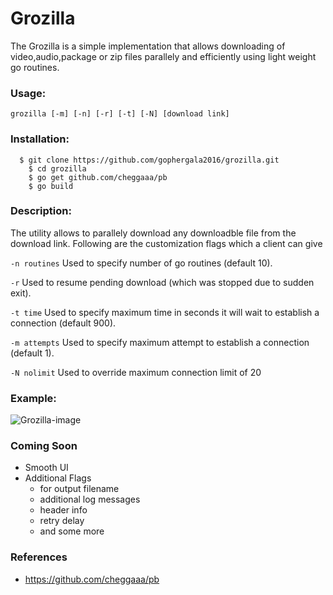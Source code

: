 # Grozilla
The Grozilla is a simple implementation that allows downloading of video,audio,package or zip files parallely and
efficiently using light weight go routines.

### Usage:

```
grozilla [-m] [-n] [-r] [-t] [-N] [download link]
```

### Installation:
```
  $ git clone https://github.com/gophergala2016/grozilla.git
	$ cd grozilla
	$ go get github.com/cheggaaa/pb
	$ go build
```
### Description:

The utility allows to parallely download any downloadble file from the download link. Following are the customization flags which a client can
give

``` -n routines ```
	Used to specify number of go routines (default 10).

``` -r ```
	Used to resume pending download (which was stopped due to sudden exit).

``` -t time ```
	Used to specify maximum time in seconds it will wait to establish a connection (default 900).

``` -m attempts ```
	Used to specify maximum attempt to establish a connection (default 1).

``` -N nolimit ```
	Used to override maximum connection limit of 20


### Example:

![Grozilla-image](https://github.com/gophergala2016/grozilla/blob/master/screenshot_grozilla.jpg "grozilla")

### Coming Soon

- Smooth UI
- Additional Flags
	- for output filename
	- additional log messages
	- header info
	- retry delay
	- and some more

### References

- https://github.com/cheggaaa/pb
